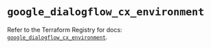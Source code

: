 # `google_dialogflow_cx_environment`

Refer to the Terraform Registry for docs: [`google_dialogflow_cx_environment`](https://registry.terraform.io/providers/hashicorp/google/5.45.2/docs/resources/dialogflow_cx_environment).
